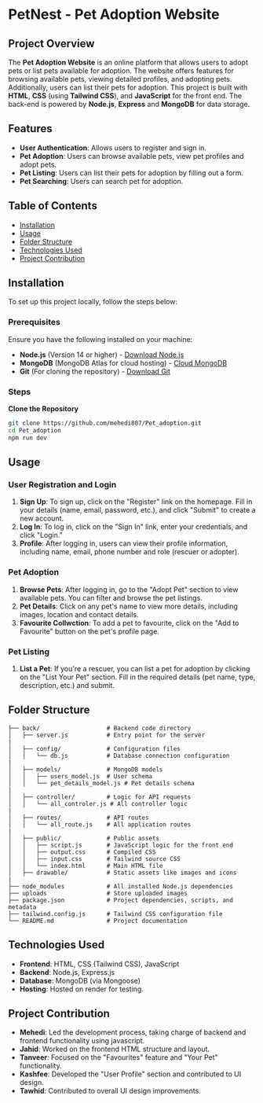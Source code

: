 # PetNest - Pet Adoption Website

## Project Overview

The **Pet Adoption Website** is an online platform that allows users to adopt pets or list pets available for adoption. The website offers features for browsing available pets, viewing detailed profiles, and adopting pets. Additionally, users can list their pets for adoption. This project is built with **HTML**, **CSS** (using **Tailwind CSS**), and **JavaScript** for the front end. The back-end is powered by **Node.js**, **Express** and **MongoDB** for data storage.

## Features

- **User Authentication**: Allows users to register and sign in.
- **Pet Adoption**: Users can browse available pets, view pet profiles and adopt pets.
- **Pet Listing**: Users can list their pets for adoption by filling out a form.
- **Pet Searching**: Users can search pet for adoption.

## Table of Contents

- [Installation](#installation)
- [Usage](#usage)
- [Folder Structure](#folder-structure)
- [Technologies Used](#technologies-used)
- [Project Contribution](#project-contribution)

## Installation

To set up this project locally, follow the steps below:

### Prerequisites

Ensure you have the following installed on your machine:

- **Node.js** (Version 14 or higher) - [Download Node.js](https://nodejs.org/)
- **MongoDB** (MongoDB Atlas for cloud hosting) - [Cloud MongoDB](https://www.mongodb.com/products/platform/atlas-database)
- **Git** (For cloning the repository) - [Download Git](https://git-scm.com/)

### Steps

 **Clone the Repository**
   ```bash
   git clone https://github.com/mehedi807/Pet_adoption.git
   cd Pet_adoption
   npm run dev
```

## Usage

### User Registration and Login

1. **Sign Up**: To sign up, click on the "Register" link on the homepage. Fill in your details (name, email, password, etc.), and click "Submit" to create a new account.
2. **Log In**: To log in, click on the "Sign In" link, enter your credentials, and click "Login."
3. **Profile**: After logging in, users can view their profile information, including name, email, phone number and role (rescuer or adopter).

### Pet Adoption

1. **Browse Pets**: After logging in, go to the "Adopt Pet" section to view available pets. You can filter and browse the pet listings.
2. **Pet Details**: Click on any pet's name to view more details, including images, location and contact details.
3. **Favourite Collwction**: To add a pet to favourite, click on the "Add to Favourite" button on the pet's profile page.

### Pet Listing

1. **List a Pet**: If you're a rescuer, you can list a pet for adoption by clicking on the "List Your Pet" section. Fill in the required details (pet name, type, description, etc.) and submit.


## Folder Structure

```plaintext
├── back/                   # Backend code directory
│   ├── server.js           # Entry point for the server
|
│   ├── config/             # Configuration files
│   │   └── db.js           # Database connection configuration
|
│   ├── models/             # MongoDB models
│   │   ├── users_model.js  # User schema
│   │   └── pet_details_model.js # Pet details schema
|
│   ├── controller/         # Logic for API requests
│   │   └── all_controler.js # All controller logic
|
│   ├── routes/             # API routes
│   │   └── all_route.js    # All application routes
|
│   ├── public/             # Public assets
│   │   ├── script.js       # JavaScript logic for the front end
│   │   ├── output.css      # Compiled CSS
│   │   ├── input.css       # Tailwind source CSS
│   │   └── index.html      # Main HTML file
│   ├── drawable/           # Static assets like images and icons
|
├── node_modules            # All installed Node.js dependencies
├── uploads                 # Store uploaded images
├── package.json            # Project dependencies, scripts, and metadata
├── tailwind.config.js      # Tailwind CSS configuration file
└── README.md               # Project documentation

```




## Technologies Used

- **Frontend**: HTML, CSS (Tailwind CSS), JavaScript
- **Backend**: Node.js, Express.js
- **Database**: MongoDB (via Mongoose)
- **Hosting**: Hosted on render for testing.


## Project Contribution

- **Mehedi**: Led the development process, taking charge of backend and frontend functionality using javascript.
- **Jahid**: Worked on the frontend HTML structure and layout.
- **Tanveer**: Focused on the "Favourites" feature and "Your Pet" functionality.
- **Kashfee**: Developed the "User Profile" section and contributed to UI design.
- **Tawhid**: Contributed to overall UI design improvements.


